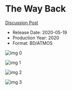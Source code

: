 # The Way Back

[Discussion Post](https://www.avsforum.com/threads/bass-eq-for-filtered-movies.2995212/post-59405480)

* Release Date: 2020-05-19
* Production Year: 2020
* Format: BD/ATMOS

![img 0](https://i.imgur.com/uoHU9LY.jpg)

![img 1](https://i.imgur.com/2lRwNp7.png)

![img 2](https://i.imgur.com/HAN6SWO.jpg)

![img 3](https://i.imgur.com/x3CiD2o.png)

